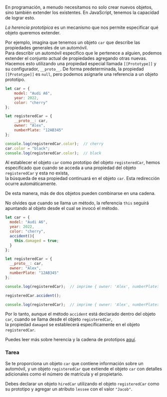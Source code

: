 En programación, a menudo necesitamos no solo crear nuevos objetos, sino también extender los existentes. En JavaScript, tenemos la capacidad de lograr esto.

_La herencia prototípica_ es un mecanismo que nos permite especificar qué objeto queremos extender.

Por ejemplo, imagina que tenemos un objeto `car` que describe las propiedades generales de un automóvil.  
Para describir un automóvil específico que le pertenece a alguien, podemos extender el conjunto actual de propiedades agregando otras nuevas.  
Hacemos esto utilizando una propiedad especial llamada `[[Prototype]]` y su configurador, `__proto__`. De forma predeterminada, la propiedad `[[Prototype]]` es `null`, pero podemos asignarle una referencia a un objeto prototipo.  

```javascript
let car = {
    model: "Audi A6",
    year: 2022,
    color: "cherry"
};

let registeredCar = {
    __proto__: car,
    owner: "Alex",
    numberPlate: "12AB345"
};

console.log(registeredCar.color);  // cherry
car.color = "black";
console.log(registeredCar.color);  // black
```

Al establecer el objeto `car` como prototipo del objeto `registeredCar`, hemos especificado que cuando se acceda a una propiedad del objeto `registeredCar` y esta no exista,  
la búsqueda de esa propiedad continuará en el objeto `car`. Esta redirección ocurre automáticamente.

De esta manera, más de dos objetos pueden combinarse en una cadena.

<div class="hint" title='"this" en herencia' >
  No olvides que cuando se llama un método, la referencia <code>this</code> seguirá apuntando al objeto desde el cual se invocó el método.

  ```javascript
  let car = {
    model: "Audi A6",
    year: 2022,
    color: "cherry",
    accident(){
      this.damaged = true;
    }
  };
  
  let registeredCar = {
    __proto__: car,
    owner: "Alex",
    numberPlate: "12AB345"
  };
  
  console.log(registeredCar);  // imprime { owner: 'Alex', numberPlate: '12AB345' }
  
  registeredCar.accident();
  
  console.log(registeredCar);  // imprime { owner: 'Alex', numberPlate: '12AB345', damaged: true }
  ```
  
  Por lo tanto, aunque el método `accident` está declarado dentro del objeto `car`, cuando se llama desde el objeto `registeredCar`,  
  la propiedad `damaged` se establecerá específicamente en el objeto `registeredCar`.
</div>

Puedes leer más sobre herencia y la cadena de prototipos [aquí](https://developer.mozilla.org/en-US/docs/Web/JavaScript/Inheritance_and_the_prototype_chain).

### Tarea
Se te proporciona un objeto `car` que contiene información sobre un automóvil, y un objeto `registeredCar` que extiende el objeto `car` con detalles adicionales como el número de matrícula y el propietario.

Debes declarar un objeto `hiredCar` utilizando el objeto `registeredCar` como su prototipo y agregar un atributo `lessee` con el valor `"Jacob"`.